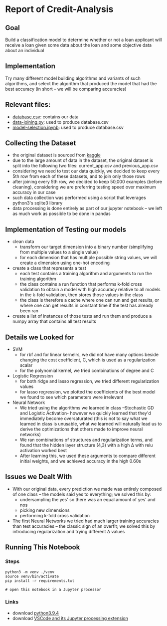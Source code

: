 # Report of Credit-Analysis

## Goal
Build a classification model to determine whether or not a loan applicant will receive a loan given some data about the loan and some objective data about an individual

## Implementation
Try many different model building algorithms and variants of such algorithms, and select the algorithm that produced the model that had the best accuracy (in short – we will be comparing accuracies)

## Relevant files:
- [database.csv](./database.csv): contains our data
- [data-joining.py](./data-joining.py): used to produce database.csv
- [model-selection.ipynb](./model-selection.ipynb): used to produce database.csv

## Collecting the Dataset
- the original dataset is sourced from [kaggle](https://www.kaggle.com/kapoorshivam/credit-analysis)
- due to the large amount of data in the dataset, the original dataset is split into the following two files: current_app.csv and previous_app.csv
- considering we need to test our data quickly, we decided to keep every 5th row from each of these datasets, and to join only those rows
- after joining every 5th row, we decided to keep 50,000 examples (before cleaning), considering we are preferring testing speed over maximum accuracy in our case
- such data collection was performed using a script that leverages python3's sqlite3 library
- data processing is done entirely as part of our jupyter notebook – we left as much work as possible to be done in pandas

## Implementation of Testing our models
- clean data
    - transform our target dimension into a binary number (simplifying from multiple values to a single value)
    - for each dimension that has multiple possible string values, we will create a dimension using one-hot encoding
- create a class that represents a test
    - each test contains a training algorithm and arguments to run the training algorithm
    - the class contains a run function that performs k-fold cross validation to obtain a model with high accuracy relative to all models in the k-fold validation, then stores those values in the class
    - the class is therefore a cache where one can run and get results, or where one can get results in constant time if the test has already been ran
- create a list of instances of those tests and run them and produce a numpy array that contains all test results

## Details we Looked for
- SVM
    - for rbf and for linear kernelrs, we did not have many options beside changing the cost coefficient, C, which is used as a regularization scalar
    - for the polynomial kernel, we tried combinations of degree and C
- Logistic Regression
    - for both ridge and lasso regression, we tried different regularization values
    - for lasso regression, we plotted the coefficients of the best model we found to see which parameters were irrelevant
- Neural Network
    - We tried using the algorithms we learned in class –Stochastic GD and Logistic Activation- however we quickly learned that they'd immediately become oversaturated (this is not to say what we learned in class is unusable, what we learned will naturally lead us to derive the optimizations that others made to improve neural networks)
    - We ran combinations of structures and regularization terms, and found that the hidden layer structure (4,3) with a high ∆ with relu activation worked best
    - After learning this, we used these arguments to compare different initial weights, and we achieved accuracy in the high 0.60s

## Issues we Dealt With
- With our original data, every prediction we made was entirely composed of one class – the models said yes to everything; we solved this by:
    - undersampling the yes' so there was an equal amount of yes' and nos
    - picking new dimensions
    - performing k-fold cross validation
- The first Neural Networks we tried had much larger training accuracies than test accuracies – the classic sign of an overfit; we solved this by introducing regularization and trying different ∆ values


## Running This Notebook
### Steps
```
python3 -m venv ./venv
source venv/bin/activate
pip install -r requirements.txt

# open this notebook in a Jupyter processor
```
### Links
- download [python3.9.4](https://www.python.org/downloads/release/python-394/)
- download [VSCode and its Jupyter processing extension](https://marketplace.visualstudio.com/items?itemName=ms-toolsai.jupyter)